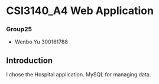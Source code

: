 # CSI3140_A4 Web Application
### Group25
* Wenbo Yu 300161788

## Introduction
I chose the Hospital application. MySQL for managing data.
